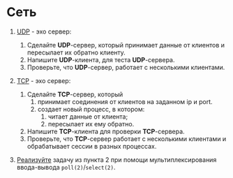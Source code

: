 # Сеть
1. [UDP](src/1) - эхо сервер:
	1. Сделайте **UDP**-сервер, который принимает данные от клиентов и пересылает их обратно клиенту.
	2. Напишите **UDP**-клиента, для теста **UDP**-сервера.
	3. Проверьте, что **UDP**-сервер, работает с несколькими клиентами.
2. [ТСP](src/2) - эхо сервер:
	1. Сделайте **TCP**-сервер, который
		1. принимает соединения от клиентов на заданном ip и port.
		2. создает новый процесс, в котором:
			1. читает данные от клиента;
			2. пересылает их ему обратно.
	2. Напишите **TCP**-клиента для проверки **TCP**-сервера.
	3. Проверьте, что **TCP**-сервер работает с несколькими клиентами и обрабатывает сессии в разных процессах.

3. [Реализуйте](src/3) задачу из пункта 2 при помощи мультиплексирования ввода-вывода
`poll(2)`/`select(2)`.
